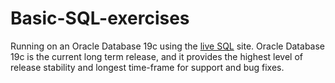 # Basic-SQL-exercises

Running on an Oracle Database 19c using the [live SQL](https://livesql.oracle.com/apex/f?p=590:1000) site. Oracle Database 19c is the current long term release, and it provides the highest level of release stability and longest time-frame for support and bug fixes. 
